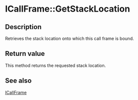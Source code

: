 # ICallFrame::GetStackLocation

## Description

Retrieves the stack location onto which this call frame is bound.

## Return value

This method returns the requested stack location.

## See also

[ICallFrame](https://learn.microsoft.com/windows/desktop/api/callobj/nn-callobj-icallframe)